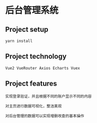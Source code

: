 # 后台管理系统

## Project setup
```
yarn install
```

## Project technology
```
Vue2 VueRouter Axios Echarts Vuex
```
## Project features
```
实现登录验证，并且根据不同的账户显示不同的内容
```
```
对主页进行数据可视化，整洁美观
```
```
对后台管理的数据可以实现增删改查的基本操作
```

